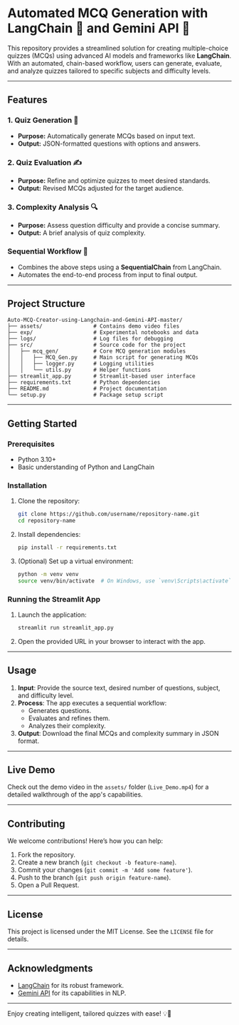 # Automated MCQ Generation with LangChain 🔗 and Gemini API 🚀

This repository provides a streamlined solution for creating multiple-choice quizzes (MCQs) using advanced AI models and frameworks like **LangChain**. With an automated, chain-based workflow, users can generate, evaluate, and analyze quizzes tailored to specific subjects and difficulty levels.

---

## Features

### 1. **Quiz Generation 🧠**
- **Purpose:** Automatically generate MCQs based on input text.
- **Output:** JSON-formatted questions with options and answers.

### 2. **Quiz Evaluation ✍️**
- **Purpose:** Refine and optimize quizzes to meet desired standards.
- **Output:** Revised MCQs adjusted for the target audience.

### 3. **Complexity Analysis 🔍**
- **Purpose:** Assess question difficulty and provide a concise summary.
- **Output:** A brief analysis of quiz complexity.

### Sequential Workflow 🔄
- Combines the above steps using a **SequentialChain** from LangChain.
- Automates the end-to-end process from input to final output.

---

## Project Structure

```
Auto-MCQ-Creator-using-Langchain-and-Gemini-API-master/
├── assets/                # Contains demo video files
├── exp/                   # Experimental notebooks and data
├── logs/                  # Log files for debugging
├── src/                   # Source code for the project
│   ├── mcq_gen/           # Core MCQ generation modules
│   │   ├── MCQ_Gen.py     # Main script for generating MCQs
│   │   ├── logger.py      # Logging utilities
│   │   └── utils.py       # Helper functions
├── streamlit_app.py       # Streamlit-based user interface
├── requirements.txt       # Python dependencies
├── README.md              # Project documentation
└── setup.py               # Package setup script
```

---

## Getting Started

### Prerequisites
- Python 3.10+
- Basic understanding of Python and LangChain

### Installation
1. Clone the repository:
   ```bash
   git clone https://github.com/username/repository-name.git
   cd repository-name
   ```
2. Install dependencies:
   ```bash
   pip install -r requirements.txt
   ```
3. (Optional) Set up a virtual environment:
   ```bash
   python -m venv venv
   source venv/bin/activate  # On Windows, use `venv\Scripts\activate`
   ```

### Running the Streamlit App
1. Launch the application:
   ```bash
   streamlit run streamlit_app.py
   ```
2. Open the provided URL in your browser to interact with the app.

---

## Usage

1. **Input**: Provide the source text, desired number of questions, subject, and difficulty level.
2. **Process**: The app executes a sequential workflow:
   - Generates questions.
   - Evaluates and refines them.
   - Analyzes their complexity.
3. **Output**: Download the final MCQs and complexity summary in JSON format.

---

## Live Demo

Check out the demo video in the `assets/` folder (`Live_Demo.mp4`) for a detailed walkthrough of the app's capabilities.

---

## Contributing

We welcome contributions! Here’s how you can help:
1. Fork the repository.
2. Create a new branch (`git checkout -b feature-name`).
3. Commit your changes (`git commit -m 'Add some feature'`).
4. Push to the branch (`git push origin feature-name`).
5. Open a Pull Request.

---

## License

This project is licensed under the MIT License. See the `LICENSE` file for details.

---

## Acknowledgments

- [LangChain](https://www.langchain.com/) for its robust framework.
- [Gemini API](https://www.example.com/gemini-api-docs) for its capabilities in NLP.

---

Enjoy creating intelligent, tailored quizzes with ease! 💡🎉

